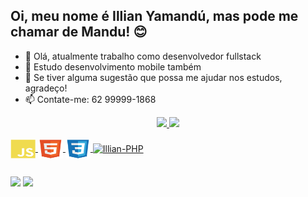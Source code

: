 ## Oi, meu nome é Illian Yamandú, mas pode me chamar de Mandu! 😊

- 🔭 Olá, atualmente trabalho como desenvolvedor fullstack
- 🌱 Estudo desenvolvimento mobile também
- 🤔 Se tiver alguma sugestão que possa me ajudar nos estudos, agradeço!
- 📫 Contate-me: 62 99999-1868

<div align="center">
  <a href="https://github.com/illianyamandu">
  <img height="180em" src="https://github-readme-stats.vercel.app/api?username=illianyamandu&show_icons=true&theme=radical&include_all_commits=true&count_private=true"/>
  <img height="180em" src="https://github-readme-stats.vercel.app/api/top-langs/?username=illianyamandu&layout=compact&langs_count=7&theme=radical"/>
</div>

<div style="display: inline_block"><br>
  <img align="center" alt="Illian-Js" height="30" width="40" src="https://raw.githubusercontent.com/devicons/devicon/master/icons/javascript/javascript-plain.svg">
  <img align="center" alt="Illian-HTML" height="30" width="40" src="https://raw.githubusercontent.com/devicons/devicon/master/icons/html5/html5-original.svg">
  <img align="center" alt="Illian-CSS" height="30" width="40" src="https://raw.githubusercontent.com/devicons/devicon/master/icons/css3/css3-original.svg">
  <img align="center" alt="Illian-PHP" height="40" width="40" src="https://cdn.jsdelivr.net/gh/devicons/devicon/icons/php/php-original.svg" />
</div>

##

<div> 
  <a href="https://www.instagram.com/illianyamandu" target="_blank"><img src="https://img.shields.io/badge/-Instagram-%23E4405F?style=for-the-badge&logo=instagram&logoColor=white" target="_blank"></a>
  <a href="https://www.linkedin.com/in/illianyamandu" target="_blank"><img src="https://img.shields.io/badge/-LinkedIn-%230077B5?style=for-the-badge&logo=linkedin&logoColor=white" target="_blank"></a> 
 
  <!--![Snake animation](https://github.com/illianyamandu/illianyamandu/blob/output/github-contribution-grid-snake.svg)-->
 
</div>

<!--
**illianyamandu/illianyamandu** is a ✨ _special_ ✨ repository because its `README.md` (this file) appears on your GitHub profile.

Here are some ideas to get you started:

- 🔭 I’m currently working on ...
- 🌱 I’m currently learning ...
- 👯 I’m looking to collaborate on ...
- 🤔 I’m looking for help with ...
- 💬 Ask me about ...
- 📫 How to reach me: ...
- 😄 Pronouns: ...
- ⚡ Fun fact: ...
-->
